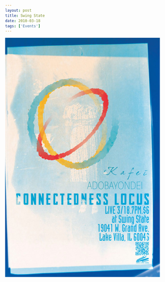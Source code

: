 ```yaml
---
layout: post
title: Swing State
date: 2010-03-18
tags: ['Events']
---
```

![Swing State](/assets/images/2010-03-18.jpg)
